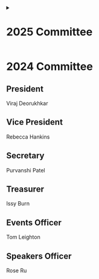 
<details>
  <summary><h1>2025 Committee</h1></summary>

  ## President  
    Tom Leighton  
  
  ## Treasurer  
    Izak Dingley   
  
  ## Events Officer   
    Alex Bulloso  
  
  ## Speakers Officer  
    Naomi Gorringe  
</details>

# 2024 Committee  

## President  
  Viraj Deorukhkar  
  
## Vice President  
  Rebecca Hankins  
  
## Secretary  
  Purvanshi Patel  
  
## Treasurer  
  Issy Burn  
  
## Events Officer  
  Tom Leighton  
  
## Speakers Officer  
  Rose Ru  




